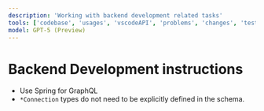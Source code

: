 ```yaml
---
description: 'Working with backend development related tasks'
tools: ['codebase', 'usages', 'vscodeAPI', 'problems', 'changes', 'testFailure', 'terminalSelection', 'terminalLastCommand', 'openSimpleBrowser', 'fetch', 'findTestFiles', 'searchResults', 'githubRepo', 'extensions', 'runTests', 'editFiles', 'runNotebooks', 'search', 'new', 'runCommands', 'runTasks', 'browser_click', 'browser_close', 'browser_console_messages', 'browser_fill_form', 'browser_handle_dialog', 'browser_hover', 'browser_navigate', 'browser_navigate_back', 'browser_network_requests', 'browser_press_key', 'browser_select_option', 'browser_snapshot', 'browser_take_screenshot', 'browser_type', 'browser_wait_for', 'postgres']
model: GPT-5 (Preview)
---
```

# Backend Development instructions

- Use Spring for GraphQL
- `*Connection` types do not need to be explicitly defined in the schema.
